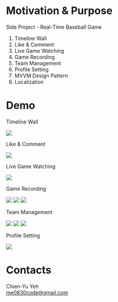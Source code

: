 # Motivation & Purpose
Side Project - Real-Time Baseball Game

1. Timeline Wall
2. Like & Comment
3. Live Game Watching
4. Game Recording
5. Team Management
6. Profile Setting
7. MVVM Design Pattern
8. Localization

# Demo
Timeline Wall

![](https://i.imgur.com/reqG8va.gif)

Like & Comment

![](https://i.imgur.com/TFhyzOs.gif)

Live Game Watching

![](https://i.imgur.com/3SuHBIw.gif)

Game Recording

![](https://i.imgur.com/Jk9wSLQ.gif)
![](https://i.imgur.com/qjKlhzL.gif)
![](https://i.imgur.com/EI2nWrD.gif)

Team Management

![](https://i.imgur.com/wlVh4qF.gif)
![](https://i.imgur.com/Ou4NXS6.gif)
![](https://i.imgur.com/zyuWhbQ.gif)

Profile Setting

![](https://i.imgur.com/JrpUVFO.gif)

# Contacts
Chien-Yu Yeh
<br>me0830code@gmail.com
